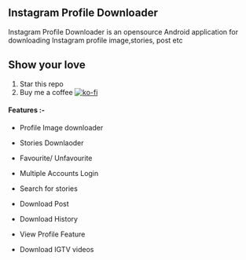 ## Instagram Profile Downloader 

Instagram Profile Downloader is an opensource Android application for downloading Instagram profile image,stories, post etc

## Show your love

1. Star this repo
2. Buy me a coffee 
   [![ko-fi](https://www.ko-fi.com/img/githubbutton_sm.svg)](https://ko-fi.com/H2H2HPSR)

#### Features :-

- Profile Image downloader

- Stories Downlaoder

- Favourite/ Unfavourite

- Multiple Accounts Login

- Search for stories

- Download Post

- Download History

- View Profile Feature

- Download IGTV videos
